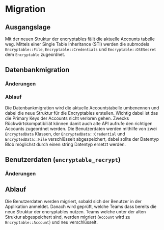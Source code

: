 # Migration

## Ausgangslage
Mit der neuen Struktur der encryptables fällt die aktuelle Accounts tabelle weg. Mittels einer Single Table Inheritance (STI) werden die submodels `Encryptable::File`, `Encryptable::Credentials` und `Encryptable::OSESecret` dem `Encryptable` zugeordnet.

## Datenbankmigration
### Änderungen

### Ablauf
Die Datenbankmigration wird die aktuelle Accountstabelle umbenennen und dabei die neue Struktur für die Encryptables erstellen. Wichtig dabei ist das die Primary Keys der Accounts nicht verloren gehen. Zwecks Rückwärtskompatibiliät können damit auch alte API aufrufe den richtigen Accounts zugeordnet werden. Die Benutzerdaten werden mithilfe von zwei `EncryptedData` Klassen, der `EncryptedData::Credential` und `EncryptedData::File` verschlüsselt abgespeichert, dabei sollte der Datentyp Blob möglichst durch einen string Datentyp ersetzt werden.

## Benutzerdaten (`encryptable_recrypt`)
### Änderungen

## Ablauf
Die Benutzerdaten werden migriert, sobald sich der Benutzer in der Applikation anmeldet. Danach wird geprüft, welche Teams dass bereits die neue Struktur der encryptables nutzen. Teams welche unter der alten Struktur abgespeichert sind, werden migriert (`Account` wird zu `Encryptable::Account`) und neu verschlüsselt.  